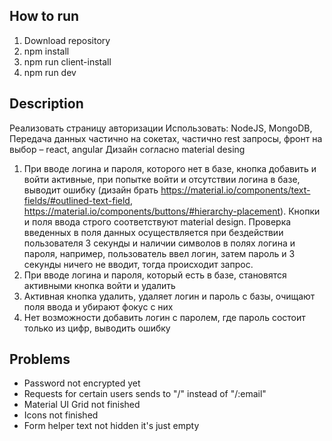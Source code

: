 ## How to run

1. Download repository
2. npm install
3. npm run client-install
4. npm run dev

## Description

Реализовать страницу авторизации
Использовать: NodeJS, MongoDB, Передача данных частично на сокетах, частично rest
запросы, фронт на выбор – react, angular
Дизайн согласно material desing

1. При вводе логина и пароля, которого нет в базе, кнопка добавить и войти активные, при
   попытке войти и отсутствии логина в базе, выводит ошибку (дизайн брать
   https://material.io/components/text-fields/#outlined-text-field,
   https://material.io/components/buttons/#hierarchy-placement). Кнопки и поля ввода строго
   соответствуют material design. Проверка введенных в поля данных осуществляется при
   бездействии пользователя 3 секунды и наличии символов в полях логина и пароля,
   например, пользователь ввел логин, затем пароль и 3 секунды ничего не вводит, тогда
   происходит запрос.
2. При вводе логина и пароля, который есть в базе, становятся активными кнопка войти и
   удалить
3. Активная кнопка удалить, удаляет логин и пароль с базы, очищают поля ввода и убирают
   фокус с них
4. Нет возможности добавить логин с паролем, где пароль состоит только из цифр, выводить
   ошибку

## Problems

- Password not encrypted yet
- Requests for certain users sends to "/" instead of "/:email"
- Material UI Grid not finished
- Icons not finished
- Form helper text not hidden it's just empty
